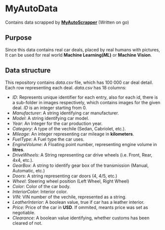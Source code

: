 # MyAutoData #
Contains data scrapped by [**MyAutoScrapper**](https://github.com/Gogotchuri/MyAutoScrapper) (Written on go)
## Purpose #
Since this data contains real car deals, placed by real humans with pictures, 
It can be used for real world **Machine Learning(*ML*)** or **Machine Vision**.
## Data structure ##
This repository contains *data.csv* file, which has 100 000 car deal detail. Each row representing each deal.
*data.csv* has 18 columns:
- *ID*: Represents unique identifier for each entry, also for each id, there is a sub-folder in images respectively,
  which contains images for the given deal. *ID* is an integer starting from 0.
- *Manufacturer*: A string identifying car manufacturer.
- *Model*: A string identifying car model.
- *Year*: An Integer for the car production year.
- *Category*: A type of the vechile (Sedan, Cabriolet, etc.).
- *Mileage*: An integer representing car mileage in **kilometers**.
- *FuelType*: A Fuel type the car uses.
- *EngineVolume*: A Floating point number, representing engine volume in **litres**.
- *DriveWheels*: A String representing car drive wheels (i.e. Front, Rear, 4x4, etc.).
- *GearBox*: A string to identify gear box of the transmission (Manual, Automatic, etc.)
- *Doors*: A string representing car doors (4, 4/5, etc.)
- *Wheel*: Steering wheel position (Left Wheel, Right Wheel)
- *Color*: Color of the car body.
- *InteriorColor*: Interior color.
- *VIN*: VIN number of the vechile, represented as a string.
- *LeatherInterior*: A boolean value, true if car has a leather interior.
- *Price*: Price of the car in **USD**. If ommited, meants price was set as negotiable. 
- *Clearance*: A boolean value identifying, whether customs has been cleared of not. 
